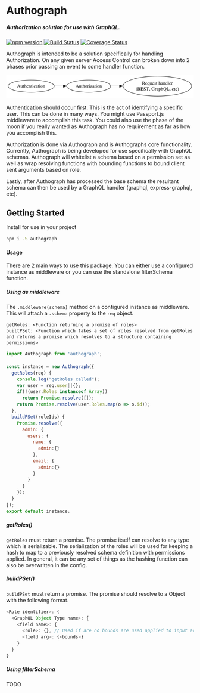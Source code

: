 Authograph
==========
##### Authorization solution for use with GraphQL.
[![npm version](https://badge.fury.io/js/authograph.svg)](https://badge.fury.io/js/authograph) [![Build Status](https://travis-ci.org/Goblinlordx/authograph.svg?branch=master)](https://travis-ci.org/Goblinlordx/authograph) [![Coverage Status](https://coveralls.io/repos/github/Goblinlordx/authograph/badge.svg?branch=master)](https://coveralls.io/github/Goblinlordx/authograph?branch=master)

Authograph is intended to be a solution specifically for handling Authorization.  On any given server Access Control can broken down into 2 phases prior passing an event to some handler function.

![alt text](https://raw.githubusercontent.com/Goblinlordx/authograph/master/resources/a_a_h.png "Authentication -> Authorization -> Request Handler (REST, GraphQL, etc.)")



Authentication should occur first.  This is the act of identifying a specific user.  This can be done in many ways.  You might use Passport.js middleware to accomplish this task.  You could also use the phase of the moon if you really wanted as Authograph has no requirement as far as how you accomplish this.

Authorization is done via Authograph and is Authographs core functionality.  Currently, Authograph is being developed for use specifically with GraphQL schemas.  Authograph will whitelist a schema based on a permission set as well as wrap resolving functions with bounding functions to bound client sent arguments based on role.

Lastly, after Authograph has processed the base schema the resultant schema can then be used by a GraphQL handler (graphql, express-graphql, etc).


## Getting Started

Install for use in your project

```sh
npm i -S authograph
```

#### Usage
There are 2 main ways to use this package.  You can either use a configured instance as middleware or you can use the standalone filterSchema function.

##### Using as middleware
The ```.middleware(schema)``` method on a configured instance as middleware.  This will attach a ```.schema``` property to the ```req``` object.
```
getRoles: <Function returning a promise of roles>
builtPSet: <Function which takes a set of roles resolved from getRoles and returns a promise which resolves to a structure containing permissions>
```

```js
import Authograph from 'authograph';

const instance = new Authograph({
  getRoles(req) {
    console.log("getRoles called");
    var user = req.user||{};
    if(!(user.Roles instanceof Array))
      return Promise.resolve([]);
    return Promise.resolve(user.Roles.map(o => o.id));
  },
  buildPSet(roleIds) {
    Promise.resolve({
      admin: {
        users: {
          name: {
            admin:{}
          },
          email: {
            admin:{}
          }
        }
      }
    });
  }
});
export default instance;
```

##### getRoles()
```getRoles``` must return a promise.  The promise itself can resolve to any type which is serializable.  The serialization of the roles will be used for keeping a hash to map to a previously resolved schema definition with permissions applied.  In general, it can be any set of things as the hashing function can also be overwritten in the config.

##### buildPSet()
```buildPSet``` must return a promise.  The promise should resolve to a Object with the following format.
```js
<Role identifier>: {
  <GraphQL Object Type name>: {
    <field name>: {
      <role>: {}, // Used if are no bounds are used applied to input args for a role type
      <field arg>: {<bounds>}
    }
  }
}
```

##### Using filterSchema
TODO
